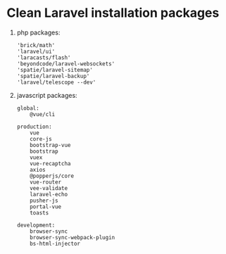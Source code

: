 # Clean Laravel installation packages

1.  php packages:

        'brick/math'
        'laravel/ui'
        'laracasts/flash'
        'beyondcode/laravel-websockets'
        'spatie/laravel-sitemap'
        'spatie/laravel-backup'
        'laravel/telescope --dev'

2.  javascript packages:

        global:
            @vue/cli

        production:
            vue
            core-js
            bootstrap-vue
            bootstrap
            vuex
            vue-recaptcha
            axios
            @popperjs/core
            vue-router
            vee-validate
            laravel-echo
            pusher-js
            portal-vue
            toasts

        development:
            browser-sync
            browser-sync-webpack-plugin
            bs-html-injector
